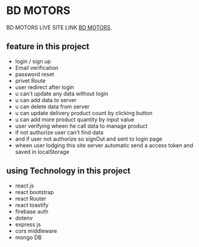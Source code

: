 # BD MOTORS

BD MOTORS LIVE SITE LINK [BD MOTORS]().

## feature in this project

- login / sign up
- Email verification
- password reset
- privet Route
- user redirect after login
- u can't update any data without login
- u can add data to server
- u can delete data from server
- u can update delivery product count by clicking button
- u can add more product quantity by input value
- user verifying wheen he call data to manage product
- if not authorize user can't find data
- and if user not authorize so signOut and sent to login page
- wheen user lodging this site server automatic send a access token and saved in localStorage

## using Technology in this project

- react js
- react bootstrap
- react Router
- react toastify
- firebase auth
- dotenv
- express js
- cors middleware
- mongo DB
